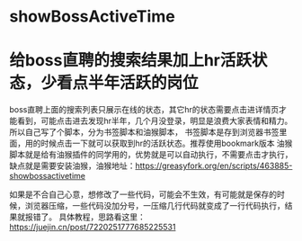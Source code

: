 # showBossActiveTime
# 给boss直聘的搜索结果加上hr活跃状态，少看点半年活跃的岗位

boss直聘上面的搜索列表只展示在线的状态，其它hr的状态需要点击进详情页才能看到，可能点击进去发现hr半年，几个月没登录，明显是浪费大家表情和精力。
所以自己写了个脚本，分为书签脚本和油猴脚本，
  书签脚本是存到浏览器书签里面，用的时候点击一下就可以获取到hr的活跃状态。推荐使用bookmark版本
  油猴脚本就是给有油猴插件的同学用的，优势就是可以自动执行，不需要点击才执行，缺点就是需要安装油猴，油猴地址：https://greasyfork.org/en/scripts/463885-showbossactivetime

如果是不合自己心意，想修改了一些代码，可能会不生效，有可能就是保存的时候，浏览器压缩，一些代码没加分号，一压缩几行代码就变成了一行代码执行，结果就报错了。
具体教程，思路看这里：https://juejin.cn/post/7220251777685225531
